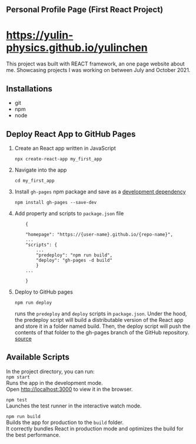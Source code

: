 ## Personal Profile Page (First React Project)

# https://yulin-physics.github.io/yulinchen

This project was built with REACT framework, an one page website about me. Showcasing projects I was working on between July and October 2021.

## Installations

- git
- npm
- node

## Deploy React App to GitHub Pages

1. Create an React app written in JavaScript
   ```
   npx create-react-app my_first_app
   ```
2. Navigate into the app
   ```
   cd my_first_app
   ```
3. Install `gh-pages` npm package and save as a <a href="https://nodejs.dev/learn/npm-dependencies-and-devdependencies">development dependency</a>
   ```
   npm install gh-pages --save-dev
   ```
4. Add property and scripts to `package.json` file

   ```
       {

       "homepage": "https://{user-name}.github.io/{repo-name}",
       ...
       "scripts": {
           ...
           "predeploy": "npm run build",
           "deploy": "gh-pages -d build"
           }
       ...

       }
   ```

5. Deploy to GitHub pages
   ```
   npm run deploy
   ```
   runs the `predeploy` and `deploy` scripts in `package.json`.
   Under the hood, the predeploy script will build a distributable version of the React app and store it in a folder named build. Then, the deploy script will push the contents of that folder to the gh-pages branch of the GitHub repository. <a href="https://github.com/gitname/react-gh-pages">source</a>

## Available Scripts

In the project directory, you can run:  
 `npm start`\
Runs the app in the development mode.\
Open [http://localhost:3000](http://localhost:3000) to view it in the browser.

`npm test`  
Launches the test runner in the interactive watch mode.

`npm run build`  
Builds the app for production to the `build` folder.\
It correctly bundles React in production mode and optimizes the build for the best performance.
